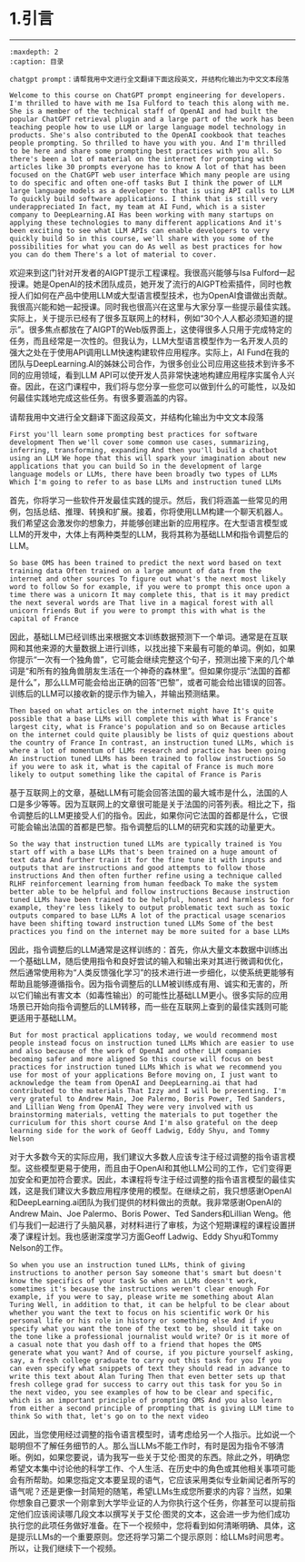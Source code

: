 # 1.引言

---

```{toctree}
:maxdepth: 2
:caption: 目录
```

```
chatgpt prompt：请帮我用中文进行全文翻译下面这段英文，并结构化输出为中文文本段落
```

```
Welcome to this course on ChatGPT prompt engineering for developers. I'm thrilled to have with me Isa Fulford to teach this along with me. She is a member of the technical staff of OpenAI and had built the popular ChatGPT retrieval plugin and a large part of the work has been teaching people how to use LLM or large language model technology in products. She's also contributed to the OpenAI cookbook that teaches people prompting. So thrilled to have you with you. And I'm thrilled to be here and share some prompting best practices with you all. So there's been a lot of material on the internet for prompting with articles like 30 prompts everyone has to know A lot of that has been focused on the ChatGPT web user interface Which many people are using to do specific and often one-off tasks But I think the power of LLM large language models as a developer to that is using API calls to LLM To quickly build software applications. I think that is still very underappreciated In fact, my team at AI Fund, which is a sister company to DeepLearning.AI Has been working with many startups on applying these technologies to many different applications And it's been exciting to see what LLM APIs can enable developers to very quickly build So in this course, we'll share with you some of the possibilities for what you can do As well as best practices for how you can do them There's a lot of material to cover. 
```

欢迎来到这门针对开发者的AIGPT提示工程课程。我很高兴能够与Isa Fulford一起授课。她是OpenAI的技术团队成员，她开发了流行的AIGPT检索插件，同时也教授人们如何在产品中使用LLM或大型语言模型技术，也为OpenAI食谱做出贡献。我很高兴能和她一起授课。同时我也很高兴在这里与大家分享一些提示最佳实践。实际上，关于提示已经有了很多互联网上的材料，例如“30个人人都必须知道的提示”。很多焦点都放在了AIGPT的Web版界面上，这使得很多人只用于完成特定的任务，而且经常是一次性的。但我认为，LLM大型语言模型作为一名开发人员的强大之处在于使用API调用LLM快速构建软件应用程序。实际上，AI Fund在我的团队与DeepLearning.AI的姊妹公司合作，为很多创业公司应用这些技术到许多不同的应用领域，看到LLM API可以使开发人员非常快速地构建应用程序实属令人兴奋。因此，在这门课程中，我们将与您分享一些您可以做到什么的可能性，以及如何最佳实践地完成这些任务。有很多要涵盖的内容。

请帮我用中文进行全文翻译下面这段英文，并结构化输出为中文文本段落

```
First you'll learn some prompting best practices for software development Then we'll cover some common use cases, summarizing, inferring, transforming, expanding And then you'll build a chatbot using an LLM We hope that this will spark your imagination about new applications that you can build So in the development of large language models or LLMs, there have been broadly two types of LLMs Which I'm going to refer to as base LLMs and instruction tuned LLMs 
```

首先，你将学习一些软件开发最佳实践的提示。然后，我们将涵盖一些常见的用例，包括总结、推理、转换和扩展。接着，你将使用LLM构建一个聊天机器人。我们希望这会激发你的想象力，并能够创建出新的应用程序。在大型语言模型或LLM的开发中，大体上有两种类型的LLM，我将其称为基础LLM和指令调整后的LLM。

```
So base OMS has been trained to predict the next word based on text training data Often trained on a large amount of data from the internet and other sources To figure out what's the next most likely word to follow So for example, if you were to prompt this once upon a time there was a unicorn It may complete this, that is it may predict the next several words are That live in a magical forest with all unicorn friends But if you were to prompt this with what is the capital of France 
```

因此，基础LLM已经训练出来根据文本训练数据预测下一个单词。通常是在互联网和其他来源的大量数据上进行训练，以找出接下来最有可能的单词。例如，如果你提示“一次有一个独角兽”，它可能会继续完整这个句子，预测出接下来的几个单词是“和所有的独角兽朋友生活在一个神奇的森林里”。但如果你提示“法国的首都是什么”，那么LLM可能会给出正确的回答“巴黎”，或者可能会给出错误的回答。训练后的LLM可以接收新的提示作为输入，并输出预测结果。

```
Then based on what articles on the internet might have It's quite possible that a base LLMs will complete this with What is France's largest city, what is France's population and so on Because articles on the internet could quite plausibly be lists of quiz questions about the country of France In contrast, an instruction tuned LLMs, which is where a lot of momentum of LLMs research and practice has been going An instruction tuned LLMs has been trained to follow instructions So if you were to ask it, what is the capital of France is much more likely to output something like the capital of France is Paris 
```

基于互联网上的文章，基础LLM有可能会回答法国的最大城市是什么，法国的人口是多少等等。因为互联网上的文章很可能是关于法国的问答列表。相比之下，指令调整后的LLM更接受人们的指令。因此，如果你问它法国的首都是什么，它很可能会输出法国的首都是巴黎。指令调整后的LLM的研究和实践的动量更大。

```
So the way that instruction tuned LLMs are typically trained is You start off with a base LLMs that's been trained on a huge amount of text data And further train it for the fine tune it with inputs and outputs that are instructions and good attempts to follow those instructions And then often further refine using a technique called RLHF reinforcement learning from human feedback To make the system better able to be helpful and follow instructions Because instruction tuned LLMs have been trained to be helpful, honest and harmless So for example, they're less likely to output problematic text such as toxic outputs compared to base LLMs A lot of the practical usage scenarios have been shifting toward instruction tuned LLMs Some of the best practices you find on the internet may be more suited for a base LLMs 
```

因此，指令调整后的LLM通常是这样训练的：首先，你从大量文本数据中训练出一个基础LLM，随后使用指令和良好尝试的输入和输出来对其进行微调和优化，然后通常使用称为“人类反馈强化学习”的技术进行进一步细化，以使系统更能够有帮助且能够遵循指令。因为指令调整后的LLM被训练成有用、诚实和无害的，所以它们输出有害文本（如毒性输出）的可能性比基础LLM更小。很多实际的应用场景已开始向指令调整后的LLM转移，而一些在互联网上查到的最佳实践则可能更适用于基础LLM。

```
But for most practical applications today, we would recommend most people instead focus on instruction tuned LLMs Which are easier to use and also because of the work of OpenAI and other LLM companies becoming safer and more aligned So this course will focus on best practices for instruction tuned LLMs Which is what we recommend you use for most of your applications Before moving on, I just want to acknowledge the team from OpenAI and DeepLearning.ai that had contributed to the materials That Izzy and I will be presenting. I'm very grateful to Andrew Main, Joe Palermo, Boris Power, Ted Sanders, and Lillian Weng from OpenAI They were very involved with us brainstorming materials, vetting the materials to put together the curriculum for this short course And I'm also grateful on the deep learning side for the work of Geoff Ladwig, Eddy Shyu, and Tommy Nelson
```

对于大多数今天的实际应用，我们建议大多数人应该专注于经过调整的指令语言模型。这些模型更易于使用，而且由于OpenAI和其他LLM公司的工作，它们变得更加安全和更加符合要求。因此，本课程将专注于经过调整的指令语言模型的最佳实践，这是我们建议大多数应用程序使用的模型。在继续之前，我只想感谢OpenAI和DeepLearning.ai团队为我们提供的材料做出的贡献。我非常感谢OpenAI的Andrew Main、Joe Palermo、Boris Power、Ted Sanders和Lillian Weng。他们与我们一起进行了头脑风暴，对材料进行了审核，为这个短期课程的课程设置拼凑了课程计划。我也感谢深度学习方面Geoff Ladwig、Eddy Shyu和Tommy Nelson的工作。

```
So when you use an instruction tuned LLMs, think of giving instructions to another person Say someone that's smart but doesn't know the specifics of your task So when an LLMs doesn't work, sometimes it's because the instructions weren't clear enough For example, if you were to say, please write me something about Alan Turing Well, in addition to that, it can be helpful to be clear about whether you want the text to focus on his scientific work Or his personal life or his role in history or something else And if you specify what you want the tone of the text to be, should it take on the tone like a professional journalist would write? Or is it more of a casual note that you dash off to a friend that hopes the OMS generate what you want? And of course, if you picture yourself asking, say, a fresh college graduate to carry out this task for you If you can even specify what snippets of text they should read in advance to write this text about Alan Turing Then that even better sets up that fresh college grad for success to carry out this task for you So in the next video, you see examples of how to be clear and specific, which is an important principle of prompting OMS And you also learn from either a second principle of prompting that is giving LLM time to think So with that, let's go on to the next video 
```

因此，当您使用经过调整的指令语言模型时，请考虑给另一个人指示。比如说一个聪明但不了解任务细节的人。那么当LLMs不能工作时，有时是因为指令不够清晰。例如，如果您要说，请为我写一些关于艾伦·图灵的东西。除此之外，明确您希望文本集中讨论他的科学工作、个人生活、在历史中的角色或其他相关事项可能会有所帮助。如果您指定文本要呈现的语气，它应该采用类似专业新闻记者所写的语气呢？还是更像一封简短的随笔，希望LLMs生成您所要求的内容？当然，如果你想象自己要求一个刚拿到大学毕业证的人为你执行这个任务，你甚至可以提前指定他们应该阅读哪几段文本以撰写关于艾伦·图灵的文本，这会进一步为他们成功执行您的此项任务做好准备。在下一个视频中，您将看到如何清晰明确、具体，这是提示LLMs的一个重要原则。您还将学习第二个提示原则：给LLMs时间思考。所以，让我们继续下一个视频。
